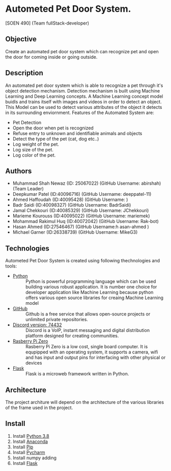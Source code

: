 # Autometed Pet Door System.
[SOEN 490] (Team fullStack-developer)

## Objective 
Create an automated pet door system which can recognize pet and open the door for coming inside or going outside.

## Description 
An automated pet door system which is able to recognize a pet through it's object detection mechanism.
Detection mechanism is built using Machine Learning and Deep Learning concepts. A Machine Learning concept model buidls and trains itself with images and videos in order to detect an object. This Model can be used to detect various attributes of 
the object it detects in its surrounding enviornment. 
Features of the Automated System are:
- Pet Detection
- Open the door when pet is recognized
- Refuse entry to unknown and identifiable animals and objects
- Detect the type of the pet (cat, dog etc..)
- Log weight of the pet.
- Log size of the pet.
- Log color of the pet.


## Authors
- Muhammad Shah Newaz (ID: 25067022) (GitHub Username: abirshah)(Team Leader)
- Deepkumar Patel (ID:40096716) (GitHub Username: deeppatel-11)
- Ahmed Haffoudah (ID:40095428) (GitHub Username:   )
- Badr Saidi (ID:40098327) (GitHub Username: BadrSaidi)
- Jamal Chekkouri (ID:40085329) (GitHub Username: JChekkouri)
- Marieme Kourouss (ID:40095022) (GitHub Username: mariemek)
- Mohammad Rakimul Huq (ID:40072042) (GitHub Username: Rak-bot)
- Hasan Ahmed (ID:27546467) (GitHub Username:h asan-ahmed )
- Michael Garner (ID:26338739) (GitHub Username:  MikeG3)

## Technologies
Autometed Pet Door System is created using following thechnologies and tools:
- [Python](https://www.python.org/) 
  <dd> Python is powerful programming language which can be used building various robust application.
  It is number one choice for developer application like Machine Learning because python offers various 
  open source libraries for creaing Machine Learning model</dd>
- [GitHub](https://github.com/)
  <dd>Github is a free service that allows open-source projects or unlimited private repositories.</dd>
- [Discord version: 74432](https://discord.com/)
  <dd>Discord is a VoIP, instant messaging and digital distribution platform designed for creating communities.</dd>
- [Rasberry Pi Zero](https://www.raspberrypi.org/)
  <dd>Rasberry Pi Zero is a low cost, single board computer. It is equpipped with an operating system, it supports a camera, wifi and has input and output pins for    interfacing with other physical or devices</dd>
- [Flask](https://flask.palletsprojects.com/en/2.0.x/)
  <dd>Flask is a microweb framework written in Python.</dd>
  
## Architecture
The project architure will depend on the architecture of the various libraries of the frame used in the project.

## Install
1. Install [Python 3.8](https://www.python.org/downloads/)
2. Install [Anaconda](https://www.anaconda.com/products/individual-d)
3. Install [Pip](https://anaconda.org/anaconda/pip)
4. Install [Pycharm](https://www.jetbrains.com/pycharm/download/#section=windows)
5. Install  numpy  adding
6. Install [Flask](https://flask.palletsprojects.com/en/2.0.x/installation/)

